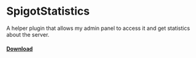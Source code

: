 # SpigotStatistics
A helper plugin that allows my admin panel to access it and get statistics about the server. 

#### [Download](https://github.com/lkapitman/SpigotStatistics/releases/tag/1.0)
